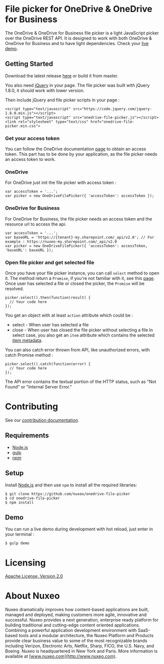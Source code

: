 # File picker for OneDrive & OneDrive for Business

The OneDrive & OneDrive for Business file picker is a light JavaScript picker over the OneDrive REST API. It is designed to work with both OneDrive & OneDrive for Business and to have light dependencies. Check your [live demo](https://nuxeo.github.io/onedrive-file-picker/).

## Getting Started

Download the latest release [here](https://github.com/nuxeo/onedrive-file-picker/releases) or build it from master.

You also need [jQuery](http://jquery.com/download/) in your page. The file picker was built with jQuery 1.8.0, it should work with lower version.

Then include jQuery and file picker scripts in your page :

```
<script type="text/javascript" src="https://code.jquery.com/jquery-1.8.0.min.js"></script>
<script type="text/javascript" src="onedrive-file-picker.js"></script>
<link rel="stylesheet" type="text/css" href="onedrive-file-picker.min.css">
```

### Get your access token

You can follow the OneDrive documentation [page](https://dev.onedrive.com/auth/readme.htm) to obtain an access token. This part has to be done by your application, as the file picker needs an access token to work.

### OneDrive

For OneDrive just init the file picker with access token :

```
var accessToken = '...';
var picker = new OneDriveFilePicker({ 'accessToken': accessToken });
```

### OneDrive for Business

For OneDrive for Business, the file picker needs an access token and the resource url to access the api.

```
var accessToken = '...';
var baseURL = 'https://{tenant}-my.sharepoint.com/_api/v2.0'; // For example : https://nuxeo-my.sharepoint.com/_api/v2.0
var picker = new OneDriveFilePicker({ 'accessToken': accessToken, 'baseURL': baseURL });
```

### Open file picker and get selected file

Once you have your file picker instance, you can call `select` method to open it. The method return a `Promise`, if you're not familiar with it, see this [page](https://developer.mozilla.org/en/docs/Web/JavaScript/Reference/Global_Objects/Promise). Once user has selected a file or closed the picker, the `Promise` will be resolved.

```
picker.select().then(function(result) {
  // Your code here
});
```

You get an object with at least `action` attribute which could be :
* select  - When user has selected a file
* close - When user has closed the file picker without selecting a file
In select case, you also get an `item` attribute which contains the selected [item metadata](https://dev.onedrive.com/items/get.htm).

You can also catch error thrown from API, like unauthorized errors, with catch Promise method :

```
picker.select().catch(function(error) {
  // Your code here
});
```

The API error contains the textual portion of the HTTP status, such as "Not Found" or "Internal Server Error."

# Contributing

See our [contribution documentation](https://doc.nuxeo.com/x/VIZH).

## Requirements

* [Node.js](http://nodejs.org/#download)
* [gulp](http://gulpjs.com/)
* [npm](https://www.npmjs.com/)

## Setup

Install [Node.js](http://nodejs.org/#download) and then use `npm` to install all the required libraries:
```
$ git clone https://github.com/nuxeo/onedrive-file-picker
$ cd onedrive-file-picker
$ npm install
```

## Demo

You can run a live demo during development with hot reload, just enter in your terminal :
```
$ gulp demo
```

# Licensing

[Apache License, Version 2.0](http://www.apache.org/licenses/LICENSE-2.0.html)

# About Nuxeo

Nuxeo dramatically improves how content-based applications are built, managed and deployed, making customers more agile, innovative and successful. Nuxeo provides a next generation, enterprise ready platform for building traditional and cutting-edge content oriented applications. Combining a powerful application development environment with
SaaS-based tools and a modular architecture, the Nuxeo Platform and Products provide clear business value to some of the most recognizable brands including Verizon, Electronic Arts, Netflix, Sharp, FICO, the U.S. Navy, and Boeing. Nuxeo is headquartered in New York and Paris.
More information is available at [www.nuxeo.com](http://www.nuxeo.com).
